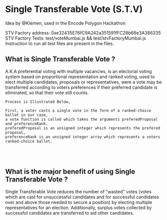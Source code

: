 # Single Transferable Vote (S.T.V)


Idea by @Klemen, used in the Encode Polygon Hackathon<br>

STV Factory address: 0xe32435E76fC9A242a351591fFC28b66e3A386335<br> 
STV Factory Tests: test/voteMumbai.js && test/stvFactoryMumbai.js<br> 
Instruction to run all test files are present in the files.

## What is Single Transferable Vote ?

A.K.A preferential voting with multiple vacancies, is an electorial voting system based on proportional representation and ranked voting, used to elect multiple candidates, proposals or representatives, were a
vote may be transferred according to voters preferences if their preferred candidate is eliminated, so that their vote still counts.

    Process is Illustrated Below,
    
    First, a voter casts a single vote in the form of a ranked-choice ballot in our case,
    a vote function is called which takes the arguments preferedProposal and preferenceRank. 
    preferedProposal is an unsigned integer which represents the prefered proposal, 
    preferenceRank is an unsigned integer array which represents a voters ranked-choice ballot.
    


<br> <br>

## What is the major benefit of using Single Transferable Vote ?

Single Transferable Vote reduces the number of "wasted" votes (votes which are cast for unsuccessful candidates and for successful candidates over and above those needed to secure a position) by electing multiple representatives for an election. Additionally, surplus votes collected by successful candidates are transferred to aid other candidates.